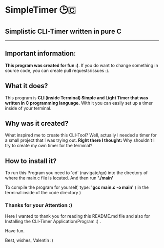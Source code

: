 # **SimpleTimer 🕒🇨**
## **Simplistic CLI-Timer written in pure C**

---

## Important information:

**This program was created for fun :)**. If you do want to change something in source code, you can create pull requests/issues :).

## What it does?

This program is **CLI (inside Terminal) Simple and Light Timer that was written in C programming language.**
With it you can easily set up a timer inside of your terminal.

## Why was it created?

What inspired me to create this CLI-Tool? Well, actually I needed a timer for a small project that I was trying out.
**Right there I thought:** Why shouldn't I try to create my own timer for the terminal?

## How to install it?

To run this Program you need to 'cd' (navigate/go) into the directory of where the main.c file is located. And then run **'./main'**

To compile the program for yourself, type: **'gcc main.c -o main'** ( in the terminal inside of the code directory )


### Thanks for your Attention :)

Here I wanted to thank you for reading this README.md file 
and also for Installing the CLI-Timer Application/Program :) .

Have fun.

Best, wishes,
Valentin :) 
